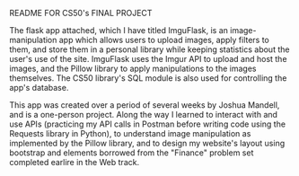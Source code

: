 README FOR CS50's FINAL PROJECT

The flask app attached, which I have titled ImguFlask, is an image-manipulation app which allows users to upload images, apply filters to them, and store them in a personal library while keeping statistics about the user's use of the site. ImguFlask uses the Imgur API to upload and host the images, and the Pillow library to apply manipulations to the images themselves. The CS50 library's SQL module is also used for controlling the app's database.

This app was created over a period of several weeks by Joshua Mandell, and is a one-person project. Along the way I learned to interact with and use APIs (practicing my API calls in Postman before writing code using the Requests library in Python), to understand image manipulation as implemented by the Pillow library, and to design my website's layout using bootstrap and elements borrowed from the "Finance" problem set completed earlire in the Web track.
